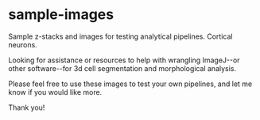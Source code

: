 # sample-images
Sample z-stacks and images for testing analytical pipelines. Cortical neurons.

Looking for assistance or resources to help with wrangling ImageJ--or other software--for 3d cell segmentation and morphological analysis.

Please feel free to use these images to test your own pipelines, and let me know if you would like more.

Thank you!
